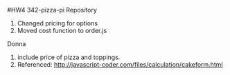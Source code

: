 #HW4 342-pizza-pi Repository

1. Changed pricing for options
2. Moved cost function to order.js

Donna

1. include price of pizza and toppings.
2. Referenced: http://javascript-coder.com/files/calculation/cakeform.html
